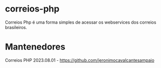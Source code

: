 # correios-php
Correios Php é uma forma simples de acessar os webservices dos correios brasileiros.

# Mantenedores
Correios PHP 2023.08.01 - https://github.com/jeronimocavalcantesampaio
